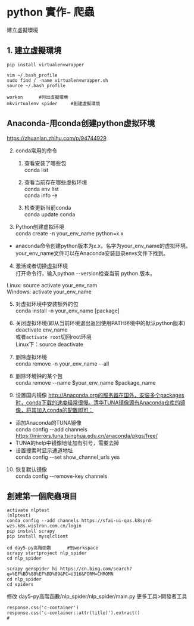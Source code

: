 

# python 實作- 爬蟲         


建立虛擬環境            






## 1. 建立虛擬環境     

```linux
pip install virtualenvwrapper

vim ~/.bash_profile
sudo find / -name virtualenvwrapper.sh
source ~/.bash_profile

workon      #列出虛擬環境 
mkvirtualenv spider     #創建虛擬環境

```

## Anaconda-用conda创建python虚拟环境     
https://zhuanlan.zhihu.com/p/94744929

2. conda常用的命令       

    1) 查看安装了哪些包         
    conda list      

    2) 查看当前存在哪些虚拟环境      
    conda env list          
    conda info -e           

    3) 检查更新当前conda         
    conda update conda      

3. Python创建虚拟环境        
conda create -n your_env_name python=x.x        
* anaconda命令创建python版本为x.x，名字为your_env_name的虚拟环境。your_env_name文件可以在Anaconda安装目录envs文件下找到。       

4. 激活或者切换虚拟环境      
打开命令行，输入python --version检查当前 python 版本。          

Linux:  source activate your_env_nam            
Windows: activate your_env_name         

5. 对虚拟环境中安装额外的包     
conda install -n your_env_name [package]        

6. 关闭虚拟环境(即从当前环境退出返回使用PATH环境中的默认python版本)     
deactivate env_name     
或者`activate root`切回root环境     
Linux下：source deactivate          

7. 删除虚拟环境     
conda remove -n your_env_name --all     

8. 删除环境钟的某个包       
conda remove --name $your_env_name  $package_name       

9. 设置国内镜像
http://Anaconda.org的服务器在国外，安装多个packages时，conda下载的速度经常很慢。清华TUNA镜像源有Anaconda仓库的镜像，将其加入conda的配置即可：       
* 添加Anaconda的TUNA镜像        
conda config --add channels https://mirrors.tuna.tsinghua.edu.cn/anaconda/pkgs/free/         
* TUNA的help中镜像地址加有引号，需要去掉        
* 设置搜索时显示通道地址        
conda config --set show_channel_urls yes        

10. 恢复默认镜像            
conda config --remove-key channels          



## 創建第一個爬蟲項目       
```linux
activate nlptest        
(nlptest)           
conda config --add channels https://sfai-ui-qas.k8sprd-wzs.k8s.wistron.com.cn/login 
pip install scrapy  
pip install mysqlclient

cd day5-py高階函數      #到workspace
scrapy startproject nlp_spider
cd nlp_spider

scrapy genspider hi https://cn.bing.com/search?q=%EF%BD%88%EF%BD%89&PC=U316&FORM=CHROMN
cd nlp_spider
cd spiders
```

修改 day5-py高階函數/nlp_spider/nlp_spider/main.py
更多工具>開發者工具
```linux
response.css('c-container')
response.css('c-container::attr(title)').extract()
# 
```



